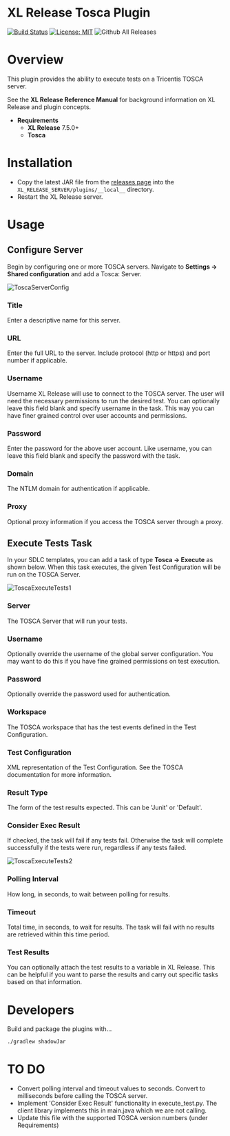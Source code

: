 # XL Release Tosca Plugin

[![Build Status][xlr-tosca-plugin-travis-image]][xlr-tosca-plugin-travis-url]
[![License: MIT][xlr-tosca-plugin-license-image]][xlr-tosca-plugin-license-url]
![Github All Releases][xlr-tosca-plugin-downloads-image]

[xlr-tosca-plugin-travis-image]: https://travis-ci.org/xebialabs-community/xlr-tosca-plugin.svg?branch=master
[xlr-tosca-plugin-travis-url]: https://travis-ci.org/xebialabs-community/xlr-tosca-plugin
[xlr-tosca-plugin-license-image]: https://img.shields.io/badge/License-MIT-yellow.svg
[xlr-tosca-plugin-license-url]: https://opensource.org/licenses/MIT
[xlr-tosca-plugin-downloads-image]: https://img.shields.io/github/downloads/xebialabs-community/xlr-tosca-plugin/total.svg

# Overview #

This plugin provides the ability to execute tests on a Tricentis TOSCA server.

See the **XL Release Reference Manual** for background information on XL Release and plugin concepts.

* **Requirements**
  * **XL Release** 7.5.0+
  * **Tosca**

# Installation #

* Copy the latest JAR file from the [releases page](https://github.com/xebialabs-community/xlr-tosca-plugin/releases) into the `XL_RELEASE_SERVER/plugins/__local__` directory.
* Restart the XL Release server.

# Usage #

## Configure Server ##

Begin by configuring one or more TOSCA servers.  Navigate to **Settings -> Shared configuration** and add a Tosca: Server.

![ToscaServerConfig](images/tosca-server-config.png)

### Title ###

Enter a descriptive name for this server.

### URL ###

Enter the full URL to the server.  Include protocol (http or https) and port number if applicable.

### Username ###

Username XL Release will use to connect to the TOSCA server.  The user will need the necessary permissions to run the desired test.  You can optionally leave this field blank and specify username in the task.  This way you can have finer grained control over user accounts and permissions.

### Password ###

Enter the password for the above user account.  Like username, you can leave this field blank and specify the password with the task.

### Domain ###

The NTLM domain for authentication if applicable.

### Proxy ###

Optional proxy information if you access the TOSCA server through a proxy.

## Execute Tests Task ##

In your SDLC templates, you can add a task of type **Tosca -> Execute** as shown below.  When this task executes, the given Test Configuration will be run on the TOSCA Server.

![ToscaExecuteTests1](images/tosca-execute-1.png)

### Server ###

The TOSCA Server that will run your tests.

### Username ###

Optionally override the username of the global server configuration.  You may want to do this if you have fine grained permissions on test execution.

### Password ###

Optionally override the password used for authentication.

### Workspace ###

The TOSCA workspace that has the test events defined in the Test Configuration.

### Test Configuration ###

XML representation of the Test Configuration.  See the TOSCA documentation for more information.

### Result Type ###

The form of the test results expected.  This can be 'Junit' or 'Default'.

### Consider Exec Result ###

If checked, the task will fail if any tests fail.  Otherwise the task will complete successfully if the tests were run, regardless if any tests failed.

![ToscaExecuteTests2](images/tosca-execute-2.png)

### Polling Interval ###

How long, in seconds, to wait between polling for results.

### Timeout ###

Total time, in seconds, to wait for results.  The task will fail with no results are retrieved within this time period.

### Test Results ###

You can optionally attach the test results to a variable in XL Release.  This can be helpful if you want to parse the results and carry out specific tasks based on that information.

# Developers #

Build and package the plugins with...

```bash
./gradlew shadowJar
```

# TO DO #

* Convert polling interval and timeout values to seconds.  Convert to milliseconds before calling the TOSCA server.
* Implement 'Consider Exec Result' functionality in execute_test.py.  The client library implements this in main.java which we are not calling.
* Update this file with the supported TOSCA version numbers (under Requirements)